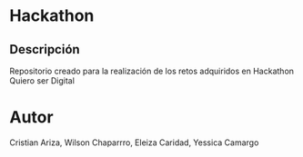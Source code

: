 # Hackathon
## Descripción
Repositorio creado para la realización de los retos adquiridos en Hackathon Quiero ser Digital
# Autor
Cristian Ariza, Wilson Chaparrro, Eleiza Caridad, Yessica Camargo
